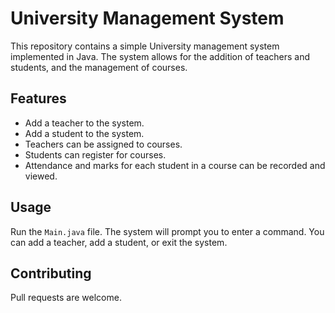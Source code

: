 # University Management System

This repository contains a simple University management system implemented in Java. The system allows for the addition of teachers and students, and the management of courses.

## Features

- Add a teacher to the system.
- Add a student to the system.
- Teachers can be assigned to courses.
- Students can register for courses.
- Attendance and marks for each student in a course can be recorded and viewed.

## Usage

Run the `Main.java` file. The system will prompt you to enter a command. You can add a teacher, add a student, or exit the system.

## Contributing

Pull requests are welcome.

